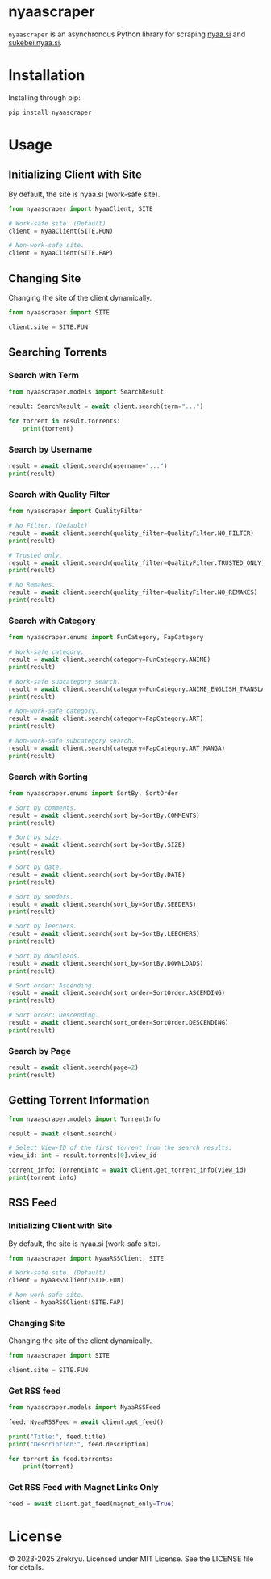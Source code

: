 # nyaascraper

`nyaascraper` is an asynchronous Python library for scraping [nyaa.si](https://nyaa.si) and [sukebei.nyaa.si](https://sukebei.nyaa.si).

# Installation

Installing through pip:

```bash
pip install nyaascraper
```

# Usage

## Initializing Client with Site

By default, the site is nyaa.si (work-safe site).

```py
from nyaascraper import NyaaClient, SITE

# Work-safe site. (Default)
client = NyaaClient(SITE.FUN)

# Non-work-safe site.
client = NyaaClient(SITE.FAP)
```

## Changing Site

Changing the site of the client dynamically.

```py
from nyaascraper import SITE

client.site = SITE.FUN
```

## Searching Torrents

### Search with Term

```py
from nyaascraper.models import SearchResult

result: SearchResult = await client.search(term="...")

for torrent in result.torrents:
    print(torrent)
```

### Search by Username

```py
result = await client.search(username="...")
print(result)
```

### Search with Quality Filter

```py
from nyaascraper import QualityFilter

# No Filter. (Default)
result = await client.search(quality_filter=QualityFilter.NO_FILTER)
print(result)

# Trusted only.
result = await client.search(quality_filter=QualityFilter.TRUSTED_ONLY)
print(result)

# No Remakes.
result = await client.search(quality_filter=QualityFilter.NO_REMAKES)
print(result)
```

### Search with Category

```py
from nyaascraper.enums import FunCategory, FapCategory

# Work-safe category.
result = await client.search(category=FunCategory.ANIME)
print(result)

# Work-safe subcategory search.
result = await client.search(category=FunCategory.ANIME_ENGLISH_TRANSLATED)
print(result)

# Non-work-safe category.
result = await client.search(category=FapCategory.ART)
print(result)

# Non-work-safe subcategory search.
result = await client.search(category=FapCategory.ART_MANGA)
print(result)
```

### Search with Sorting

```py
from nyaascraper.enums import SortBy, SortOrder

# Sort by comments.
result = await client.search(sort_by=SortBy.COMMENTS)
print(result)

# Sort by size.
result = await client.search(sort_by=SortBy.SIZE)
print(result)

# Sort by date.
result = await client.search(sort_by=SortBy.DATE)
print(result)

# Sort by seeders.
result = await client.search(sort_by=SortBy.SEEDERS)
print(result)

# Sort by leechers.
result = await client.search(sort_by=SortBy.LEECHERS)
print(result)

# Sort by downloads.
result = await client.search(sort_by=SortBy.DOWNLOADS)
print(result)

# Sort order: Ascending.
result = await client.search(sort_order=SortOrder.ASCENDING)
print(result)

# Sort order: Descending.
result = await client.search(sort_order=SortOrder.DESCENDING)
print(result)
```

### Search by Page

```py
result = await client.search(page=2)
print(result)
```

## Getting Torrent Information

```py
from nyaascraper.models import TorrentInfo

result = await client.search()

# Select View-ID of the first torrent from the search results.
view_id: int = result.torrents[0].view_id

torrent_info: TorrentInfo = await client.get_torrent_info(view_id)
print(torrent_info)
```

## RSS Feed

### Initializing Client with Site

By default, the site is nyaa.si (work-safe site).

```py
from nyaascraper import NyaaRSSClient, SITE

# Work-safe site. (Default)
client = NyaaRSSClient(SITE.FUN)

# Non-work-safe site.
client = NyaaRSSClient(SITE.FAP)
```

### Changing Site

Changing the site of the client dynamically.

```py
from nyaascraper import SITE

client.site = SITE.FUN
```

### Get RSS feed

```py
from nyaascraper.models import NyaaRSSFeed

feed: NyaaRSSFeed = await client.get_feed()

print("Title:", feed.title)
print("Description:", feed.description)

for torrent in feed.torrents:
    print(torrent)
```

### Get RSS Feed with Magnet Links Only
```py
feed = await client.get_feed(magnet_only=True)
```

# License

© 2023-2025 Zrekryu. Licensed under MIT License. See the LICENSE file for details.
